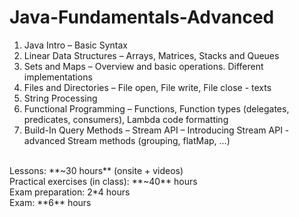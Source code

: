 # Java-Fundamentals-Advanced
1. Java Intro – Basic Syntax<br>
2. Linear Data Structures – Arrays, Matrices, Stacks and Queues<br>
3. Sets and Maps – Overview and basic operations. Different implementations<br>
4. Files and Directories – File open, File write, File close - texts<br>
5. String Processing<br>
6. Functional Programming – Functions, Function types (delegates, predicates, consumers), Lambda code formatting<br>
7. Build-In Query Methods – Stream API – Introducing Stream API - advanced Stream methods (grouping, flatMap, ...)<br>
<br>
Lessons: **~30 hours** (onsite + videos)<br>
Practical exercises (in class): **~40** hours<br>
Exam preparation: 2*4 hours<br>
Exam: **6** hours<br><br>
